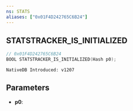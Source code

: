 ```yaml
---
ns: STATS
aliases: ["0x01F4D242765C6B24"]
---
```

## STATSTRACKER_IS_INITIALIZED

```c
// 0x01F4D242765C6B24
BOOL STATSTRACKER_IS_INITIALIZED(Hash p0);
```

```
NativeDB Introduced: v1207
```

## Parameters
* **p0**:

